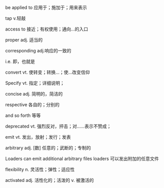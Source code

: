be applied to 应用于；施加于；用来表示

tap v.轻敲

access to 接近；有权使用；通向...的入口

proper adj. 适当的

corresponding adj.响应的一致的

i.e. 即，也就是

convert vt. 使转变；转换…；使…改变信仰

Specify vt. 指定；详细说明；

concise adj. 简明的，简洁的

respective 各自的；分别的

and so forth 等等

deprecated vt. 强烈反对，抨击；对……表示不赞成；

emit vt. 发出，放射；发行；发表

arbitrary adj. [数] 任意的；武断的；专制的

Loaders can emit additional arbitrary files loaders 可以发出附加的任意文件

flexibility n. 灵活性；弹性；适应性

activated adj. 活性化的；活泼的 v. 被激活的
